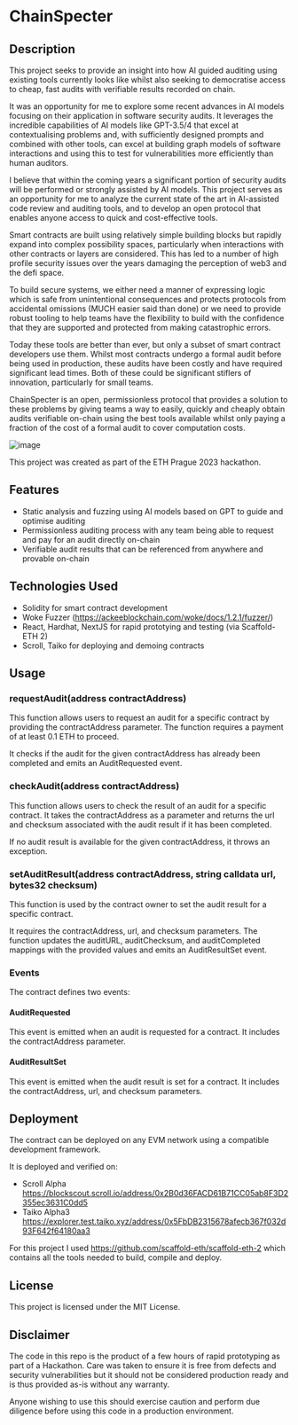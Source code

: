 # ChainSpecter

## Description 

This project seeks to provide an insight into how AI guided auditing using existing tools currently looks like whilst also seeking to democratise access to cheap, fast audits with verifiable results recorded on chain.

It was an opportunity for me to explore some recent advances in AI models focusing on their application in software security audits. It leverages the incredible capabilities of AI models like GPT-3.5/4 that excel at contextualising problems and, with sufficiently designed prompts and combined with other tools, can excel at building graph models of software interactions and using this to test for vulnerabilities more efficiently than human auditors.

I believe that within the coming years a significant portion of security audits will be performed or strongly assisted by AI models. This project serves as an opportunity for me to analyze the current state of the art in AI-assisted code review and auditing tools, and to develop an open protocol that enables anyone access to quick and cost-effective tools.

Smart contracts are built using relatively simple building blocks but rapidly expand into complex possibility spaces, particularly when interactions with other contracts or layers are considered. This has led to a number of high profile security issues over the years damaging the perception of web3 and the defi space.

To build secure systems, we either need a manner of expressing logic which is safe from unintentional consequences and protects protocols from accidental omissions (MUCH easier said than done) or we need to provide robust tooling to help teams have the flexibility to build with the confidence that they are supported and protected from making catastrophic errors.

Today these tools are better than ever, but only a subset of smart contract developers use them. Whilst most contracts undergo a formal audit before being used in production, these audits have been costly and have required significant lead times. Both of these could be significant stiflers of innovation, particularly for small teams.

ChainSpecter is an open, permissionless protocol that provides a solution to these problems by giving teams a way to easily, quickly and cheaply obtain audits verifiable on-chain using the best tools available whilst only paying a fraction of the cost of a formal audit to cover computation costs.

![image](https://github.com/konradstrachan/ethpraguehackathon23/assets/21056525/be0c84eb-fb10-49aa-8bc3-0a2d508b8105)

This project was created as part of the ETH Prague 2023 hackathon.

## Features

* Static analysis and fuzzing using AI models based on GPT to guide and optimise auditing
* Permissionless auditing process with any team being able to request and pay for an audit directly on-chain
* Verifiable audit results that can be referenced from anywhere and provable on-chain

## Technologies Used

* Solidity for smart contract development
* Woke Fuzzer (https://ackeeblockchain.com/woke/docs/1.2.1/fuzzer/)
* React, Hardhat, NextJS for rapid prototying and testing (via Scaffold-ETH 2)
* Scroll, Taiko for deploying and demoing contracts

## Usage

### requestAudit(address contractAddress)

This function allows users to request an audit for a specific contract by providing the contractAddress parameter. The function requires a payment of at least 0.1 ETH to proceed. 

It checks if the audit for the given contractAddress has already been completed and emits an AuditRequested event.

### checkAudit(address contractAddress)

This function allows users to check the result of an audit for a specific contract. It takes the contractAddress as a parameter and returns the url and checksum associated with the audit result if it has been completed. 

If no audit result is available for the given contractAddress, it throws an exception.

### setAuditResult(address contractAddress, string calldata url, bytes32 checksum)

This function is used by the contract owner to set the audit result for a specific contract. 

It requires the contractAddress, url, and checksum parameters. The function updates the auditURL, auditChecksum, and auditCompleted mappings with the provided values and emits an AuditResultSet event.

### Events

The contract defines two events:

#### AuditRequested

This event is emitted when an audit is requested for a contract. It includes the contractAddress parameter.

#### AuditResultSet

This event is emitted when the audit result is set for a contract. It includes the contractAddress, url, and checksum parameters.

## Deployment

The contract can be deployed on any EVM network using a compatible development framework.

It is deployed and verified on:
* Scroll Alpha https://blockscout.scroll.io/address/0x2B0d36FACD61B71CC05ab8F3D2355ec3631C0dd5
* Taiko Alpha3 https://explorer.test.taiko.xyz/address/0x5FbDB2315678afecb367f032d93F642f64180aa3

For this project I used https://github.com/scaffold-eth/scaffold-eth-2 which contains all the tools needed to build, compile and deploy.

## License

This project is licensed under the MIT License.

## Disclaimer

The code in this repo is the product of a few hours of rapid prototyping as part of a Hackathon. Care was taken to ensure it is free from defects and security vulnerabilities but it should not be considered production ready and is thus provided as-is without any warranty.

Anyone wishing to use this should exercise caution and perform due diligence before using this code in a production environment.
